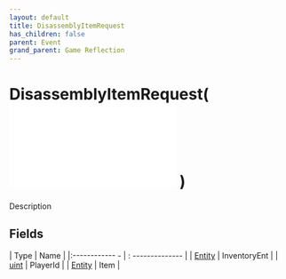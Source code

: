 ```yaml
---
layout: default
title: DisassemblyItemRequest
has_children: false
parent: Event
grand_parent: Game Reflection
---
```

# DisassemblyItemRequest( ![ EntityEventBase ](game-reflection/events/entity_event_base.md) )
Description 

## Fields
| Type | Name |
|:------------ - | : -------------- |
| [Entity](game-reflection/classes/entity.md) | InventoryEnt |
| [uint](game-reflection/components/uint.md) | PlayerId |
| [Entity](game-reflection/classes/entity.md) | Item |
